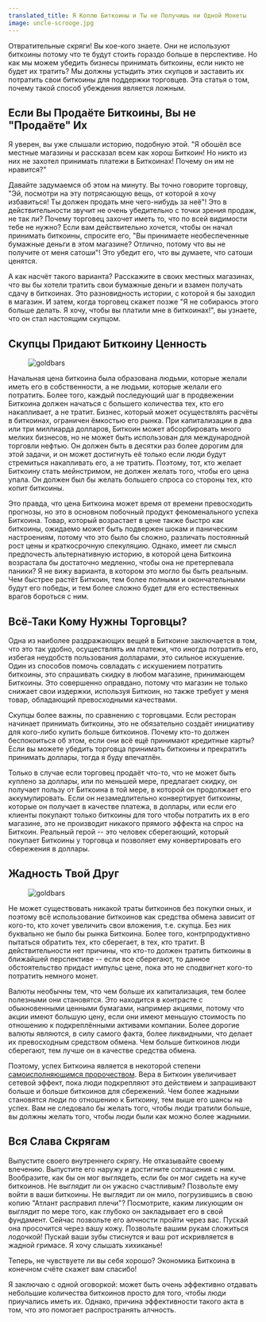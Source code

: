 ```yaml
---
translated_title: Я Коплю Биткоины и Ты не Получишь ни Одной Монеты
image: uncle-scrooge.jpg
---
```


Отвратительные скряги! Вы кое-кого знаете. Они не используют биткоины потому что те будут стоить гораздо больше в перспективе. Но как мы можем убедить бизнесы принимать биткоины, если никто не будет их тратить? Мы должны устыдить этих скупцов и заставить их потратить свои биткоины для поддержки торговцев. Эта статья о том, почему такой способ убеждения является ложным.

## Если Вы Продаёте Биткоины, Вы не "Продаёте" Их

Я уверен, вы уже слышали историю, подобную этой. "Я обошёл все местные магазины и рассказал всем как хорош Биткоин! Но никто из них не захотел принимать платежи в Биткоинах! Почему он им не нравится?"

Давайте задумаемся об этом на минуту. Вы точно говорите торговцу, "Эй, посмотри на эту потрясающую вещь, от которой я хочу избавиться! Ты должен продать мне чего-нибудь за неё"! Это в действительности звучит не очень убедительно с точки зрения продаж, не так ли? Почему торговец захочет иметь то, что по всей видимости тебе не нужно? Если вам действительно хочется, чтобы он начал принимать биткоины, спросите его, "Вы принимаете необеспеченные бумажные деньги в этом магазине? Отлично, потому что вы не получите от меня сатоши"! Это убедит его, что вы думаете, что сатоши ценятся.

А как насчёт такого варианта? Расскажите в своих местных магазинах, что вы бы хотели тратить свои бумажные деньги и взамен получать сдачу в биткоинах. Это разновидность истории, с которой я бы заходил в магазин. И затем, когда торговец скажет позже "Я не собираюсь этого больше делать. Я хочу, чтобы вы платили мне в биткоинах!", вы узнаете, что он стал настоящим скупцом.

## Скупцы Придают Биткоину Ценность

<figure>
  <img src="/static/img/mempool/im-hoarding-bitcoins-and-no-you-cant-have-any/gold-bars.jpg" alt="goldbars" />
</figure>

Начальная цена биткоина была образована людьми, которые желали иметь его в собственности, а не людьми, которые желали его потратить. Более того, каждый последующий шаг в продвежении Биткоина должен начаться с большего количества тех, кто его накапливает, а не тратит. Бизнес, который может осуществлять расчёты в биткоинах, ограничен ёмкостью его рынка. При капитализации в два или три миллиарда долларов, Биткоин может абсорбировать много мелких бизнесов, но не может быть использован для международной торговли нефтью. Он должен быть в десятки раз более дорогим для этой задачи, и он может достигнуть её только если люди будут стремиться накапливать его, а не тратить. Поэтому, тот, кто желает Биткоину стать мейнстримом, не должен желать того, чтобы его цена упала. Он должен был бы желать большего спроса со стороны тех, кто копит биткоины.

Это правда, что цена Биткоина может время от времени превосходить прогнозы, но это в основном побочный продукт феноменального успеха Биткоина. Товар, который возрастает в цене также быстро как биткоины, ожидаемо может быть подвержен шокам и паническим настроениям, потому что это было бы сложно, различать постоянный рост цены и краткосрочную спекуляцию. Однако, имеет ли смысл предпочесть альтернативную историю, в которой цена Биткоина возрастала бы достаточно медленно, чтобы она не претерпевала паники? Я не вижу варианта, в котором это могло бы быть реальным. Чем быстрее растёт Биткоин, тем более полными и окончательными будут его победы, и тем более сложно будет для его естественных врагов бороться с ним.

## Всё-Таки Кому Нужны Торговцы?

Одна из наиболее раздражающих вещей в Биткоине заключается в том, что это так удобно, осуществлять им платежи, что иногда потратить его, избегая неудобств пользования долларами, это сильное искушение. Один из способов помочь совладать с искушением потратить биткоины, это спрашивать скидку в любом магазине, принимающем Биткоины. Это совершенно оправдано, потому что магазин не только снижает свои издержки, используя Биткоин, но также требует у меня товар, обладающий превосходными качествами.

Скупцы более важны, по сравнению с торговцами. Если ресторан начинает принимать биткоины, это не обязательно создаёт инициативу для кого-либо купить больше биткоинов. Почему кто-то должен беспокоиться об этом, если они всё ещё принимают кредитные карты? Если вы можете убедить торговца принимать биткоины и прекратить принимать доллары, тогда я буду впечатлён.

Только в случае если торговец продаёт что-то, что не может быть куплено за доллары, или по меньшей мере, предлагает скидку, он получает пользу от Биткоина в той мере, в которой он продолжает его аккумулировать. Если он незамедлительно конвертирует биткоины, которые он получает в качестве платежа, в доллары, или если его клиенты покупают только биткоины для того чтобы потратить их в его магазине, это не производит никакого прямого эффекта на спрос на Биткоин. Реальный герой -- это человек сберегающий, который покупает Биткоины у торговца и позволяет ему конвертировать его сбережения в доллары.

## Жадность Твой Друг

<figure>
  <img src="/static/img/mempool/im-hoarding-bitcoins-and-no-you-cant-have-any/dragon.jpg" alt="goldbars" />
</figure>

Не может существовать никакой траты биткоинов без покупки оных, и поэтому всё использование биткоинов как средства обмена зависит от кого-то, кто хочет увеличить свои вложения, т.е. скупца. Без них буквально не было бы рынка Биткоина. Более того, контрпродуктивно пытаться обратить тех, кто сберегает, в тех, кто тратит. В действительности нет причины, что кто-то должен тратить биткоины в ближайшей перспективе -- если все сберегают, то данное обстоятельство придаст импульс цене, пока это не сподвигнет кого-то потратить немного монет.

Валюты необычны тем, что чем больше их капитализация, тем более полезными они становятся. Это находится в контрасте с обыкновенными ценными бумагами, например акциями, потому что акции имеют большую цену, если они имеют меньшую стоимость по отношению к подкреплёнными активами компании. Более дорогие валюты являются, в силу самого факта, более ликвидными, что делает их превосходным средством обмена. Чем больше биткоинов люди сберегают, тем лучше он в качестве средства обмена.

Поэтому, успех Биткоина является в некоторой степени [самоисполняющимся пророчеством](http://www.konradsgraf.com/blog1/2013/11/7/hyper-monetization-reloaded-another-round-of-bubble-talk.html). Вера в Биткоин увеличивает сетевой эффект, пока люди подкрепляют это действием и запрашивают больше и больше биткоинов для сбережений. Чем более жадными становятся люди по отношению к Биткоину, тем выше его шансы на успех. Вам не следовало бы желать того, чтобы люди тратили больше, вы должны желать того, чтобы люди были как можно более жадными.

## Вся Слава Скрягам

Выпустите своего внутреннего скрягу. Не отказывайте своему влечению. Выпустите его наружу и достигните соглашения с ним. Вообразите, как бы он мог выглядеть, если бы он мог сидеть на куче биткоинов. Не выглядит ли он ужасно счастливым? Позвольте ему войти в ваши биткоины. Не выглядит ли он мило, погрузившись в свою копию "Атлант расправил плечи"? Посмотрите, каким ликующим он выглядит по мере того, как глубоко он закладывает его в свой фундамент. Сейчас позвольте его алчности пройти через вас. Пускай она просочится через вашу кожу. Позвольте вашим рукам сложиться лодочкой! Пускай ваши зубы стиснутся и ваш рот искривляется в жадной гримасе. Я хочу слышать хихиканье!

Теперь, не чувствуете ли вы себя хорошо? Экономика Биткоина в конечном счёте скажет вам спасибо!

Я заключаю с одной оговоркой: может быть очень эффективно отдавать небольшие количества биткоинов просто для того, чтобы люди приучались иметь их. Однако, причина эффективности такого акта в том, что это помогает распространять алчность.
